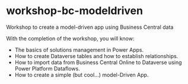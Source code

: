 # workshop-bc-modeldriven
Workshop to create a model-driven app using Business Central data

With the completion of the workshop, you will know:

- The basics of solutions management in Power Apps.  
- How to create Dataverse tables and how to establish relationships.  
- How to import data from Business Central Online to Dataverse using Power Platform Dataflows.  
- How to create a simple (but cool…) model-Driven App.
